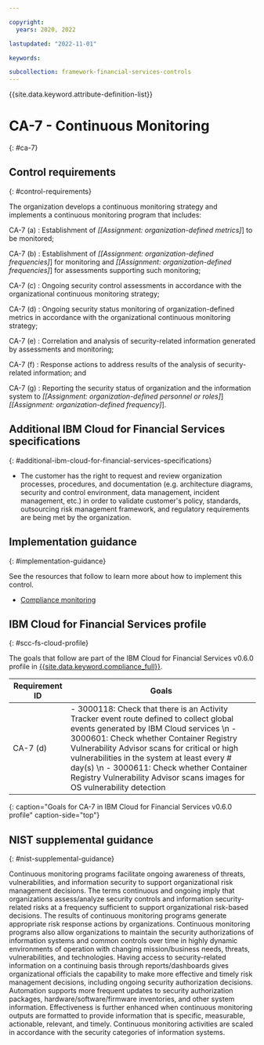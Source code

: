 ```yaml
---

copyright:
  years: 2020, 2022

lastupdated: "2022-11-01"

keywords:

subcollection: framework-financial-services-controls
---
```


{{site.data.keyword.attribute-definition-list}}

               
# CA-7 - Continuous Monitoring
{: #ca-7}

## Control requirements
{: #control-requirements}

The organization develops a continuous monitoring strategy and implements a continuous monitoring program that includes:

CA-7 (a)
    : Establishment of _[[Assignment: organization-defined metrics]_] to be monitored;

CA-7 (b)
    : Establishment of _[[Assignment: organization-defined frequencies]_] for monitoring and _[[Assignment: organization-defined frequencies]_] for assessments supporting such monitoring;

CA-7 (c)
    : Ongoing security control assessments in accordance with the organizational continuous monitoring strategy;

CA-7 (d)
    : Ongoing security status monitoring of organization-defined metrics in accordance with the organizational continuous monitoring strategy;

CA-7 (e)
    : Correlation and analysis of security-related information generated by assessments and monitoring;

CA-7 (f)
    : Response actions to address results of the analysis of security-related information; and

CA-7 (g)
    : Reporting the security status of organization and the information system to _[[Assignment: organization-defined personnel or roles]_] _[[Assignment: organization-defined frequency]_].

## Additional IBM Cloud for Financial Services specifications
{: #additional-ibm-cloud-for-financial-services-specifications}

- The customer has the right to request and review organization processes, procedures, and documentation (e.g. architecture diagrams, security and control environment, data management, incident management, etc.) in order to validate customer's policy, standards, outsourcing risk management framework, and regulatory requirements are being met by the organization.

## Implementation guidance
{: #implementation-guidance}

See the resources that follow to learn more about how to implement this control.

- [Compliance monitoring](/docs/framework-financial-services?topic=framework-financial-services-shared-monitoring-compliance)

## IBM Cloud for Financial Services profile
{: #scc-fs-cloud-profile}

The goals that follow are part of the IBM Cloud for Financial Services v0.6.0 profile in [{{site.data.keyword.compliance_full}}](/docs/security-compliance?topic=security-compliance-getting-started).

| Requirement ID | Goals |
|----------------|-------|
| CA-7 (d) | - 3000118: Check that there is an Activity Tracker event route defined to collect global events generated by IBM Cloud services \n - 3000601: Check whether Container Registry Vulnerability Advisor scans for critical or high vulnerabilities in the system at least every # day(s) \n - 3000611: Check whether Container Registry Vulnerability Advisor scans images for OS vulnerability detection | 
{: caption="Goals for CA-7 in IBM Cloud for Financial Services v0.6.0 profile" caption-side="top"}

## NIST supplemental guidance
{: #nist-supplemental-guidance}

Continuous monitoring programs facilitate ongoing awareness of threats, vulnerabilities, and information security to support organizational risk management decisions. The terms continuous and ongoing imply that organizations assess/analyze security controls and information security-related risks at a frequency sufficient to support organizational risk-based decisions. The results of continuous monitoring programs generate appropriate risk response actions by organizations. Continuous monitoring programs also allow organizations to maintain the security authorizations of information systems and common controls over time in highly dynamic environments of operation with changing mission/business needs, threats, vulnerabilities, and technologies. Having access to security-related information on a continuing basis through reports/dashboards gives organizational officials the capability to make more effective and timely risk management decisions, including ongoing security authorization decisions. Automation supports more frequent updates to security authorization packages, hardware/software/firmware inventories, and other system information. Effectiveness is further enhanced when continuous monitoring outputs are formatted to provide information that is specific, measurable, actionable, relevant, and timely. Continuous monitoring activities are scaled in accordance with the security categories of information systems.





